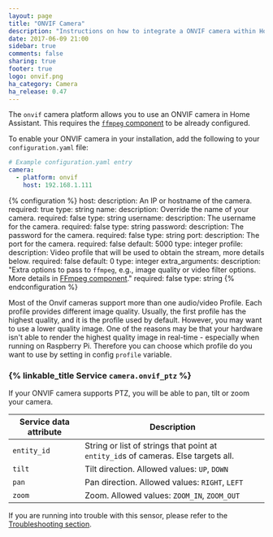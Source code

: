 ```yaml
---
layout: page
title: "ONVIF Camera"
description: "Instructions on how to integrate a ONVIF camera within Home Assistant."
date: 2017-06-09 21:00
sidebar: true
comments: false
sharing: true
footer: true
logo: onvif.png
ha_category: Camera
ha_release: 0.47
---
```



The `onvif` camera platform allows you to use an ONVIF camera in Home Assistant. This requires the [`ffmpeg` component](/components/ffmpeg/) to be already configured.

To enable your ONVIF camera in your installation, add the following to your `configuration.yaml` file:

```yaml
# Example configuration.yaml entry
camera:
  - platform: onvif
    host: 192.168.1.111
```

{% configuration %}
host:
  description: An IP or hostname of the camera.
  required: true
  type: string
name:
  description: Override the name of your camera.
  required: false
  type: string
username:
  description: The username for the camera.
  required: false
  type: string
password:
  description: The password for the camera.
  required: false
  type: string
port:
  description: The port for the camera.
  required: false
  default: 5000
  type: integer
profile:
  description: Video profile that will be used to obtain the stream, more details below.
  required: false
  default: 0
  type: integer
extra_arguments:
  description: "Extra options to pass to `ffmpeg`, e.g., image quality or video filter options. More details in [FFmpeg component](/components/ffmpeg)."
  required: false
  type: string
{% endconfiguration %}

Most of the Onvif cameras support more than one audio/video Profile. Each profile provides different image quality. Usually, the first profile has the highest quality, and it is the profile used by default. However, you may want to use a lower quality image. One of the reasons may be that your hardware isn't able to render the highest quality image in real-time - especially when running on Raspberry Pi. Therefore you can choose which profile do you want to use by setting in config `profile` variable.

### {% linkable_title Service `camera.onvif_ptz` %}

If your ONVIF camera supports PTZ, you will be able to pan, tilt or zoom your camera.

| Service data attribute | Description |
| -----------------------| ----------- |
| `entity_id` | String or list of strings that point at `entity_id`s of cameras. Else targets all.
| `tilt` | Tilt direction. Allowed values: `UP`, `DOWN`
| `pan` | Pan direction. Allowed values: `RIGHT`, `LEFT`
| `zoom` | Zoom. Allowed values: `ZOOM_IN`, `ZOOM_OUT`

If you are running into trouble with this sensor, please refer to the [Troubleshooting section](/components/ffmpeg/#troubleshooting).
